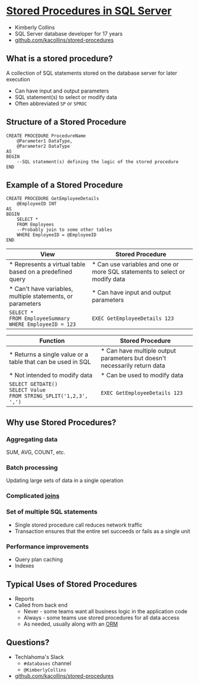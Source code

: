 # [Stored Procedures in SQL Server](https://simpleslides.dev/aHR0cHM6Ly9yYXcuZ2l0aHVidXNlcmNvbnRlbnQuY29tL2thY29sbGlucy9zdG9yZWQtcHJvY2VkdXJlcy9tYWluL1JFQURNRS5tZA==)
* Kimberly Collins
* SQL Server database developer for 17 years
* [github.com/kacollins/stored-procedures](https://github.com/kacollins/stored-procedures)

## What is a stored procedure?
A collection of SQL statements stored on the database server for later execution
* Can have input and output parameters
* SQL statement(s) to select or modify data
* Often abbreviated `SP` or `SPROC`

## Structure of a Stored Procedure
    CREATE PROCEDURE ProcedureName
        @Parameter1 DataType,
        @Parameter2 DataType
    AS
    BEGIN
        --SQL statement(s) defining the logic of the stored procedure
    END

## Example of a Stored Procedure
    CREATE PROCEDURE GetEmployeeDetails
        @EmployeeID INT
    AS
    BEGIN
        SELECT * 
        FROM Employees
        --Probably join to some other tables
        WHERE EmployeeID = @EmployeeID
    END

| View | Stored Procedure |
| ---- | ---------------- |
| * Represents a virtual table based on a predefined query | * Can use variables and one or more SQL statements to select or modify data |
| * Can't have variables, multiple statements, or parameters | * Can have input and output parameters |
| `SELECT *`<br>`FROM EmployeeSummary`<br>`WHERE EmployeeID = 123`|  `EXEC GetEmployeeDetails 123` |

| Function | Stored Procedure |
| -------- | ---------------- |
| * Returns a single value or a table that can be used in SQL | *  Can have multiple output parameters but doesn't necessarily return data |
| * Not intended to modify data | * Can be used to modify data |
| `SELECT GETDATE()`<br>`SELECT Value`<br>`FROM STRING_SPLIT('1,2,3', ',')`|  `EXEC GetEmployeeDetails 123` |

## Why use Stored Procedures?

### Aggregating data
SUM, AVG, COUNT, etc.

### Batch processing
Updating large sets of data in a single operation

### Complicated [joins](https://www.youtube.com/watch?v=2IGQFucnGR4)

### Set of multiple SQL statements
* Single stored procedure call reduces network traffic
* Transaction ensures that the entire set succeeds or fails as a single unit

### Performance improvements
* Query plan caching
* Indexes

## Typical Uses of Stored Procedures
* Reports
* Called from back end
  * Never - some teams want all business logic in the application code
  * Always - some teams use stored procedures for all data access
  * As needed, usually along with an [ORM](https://www.youtube.com/watch?v=UY7PKt-p6Uk)

## Questions?
* Techlahoma's Slack
  * `#databases` channel
  * `@KimberlyCollins`
* [github.com/kacollins/stored-procedures](https://github.com/kacollins/stored-procedures)

